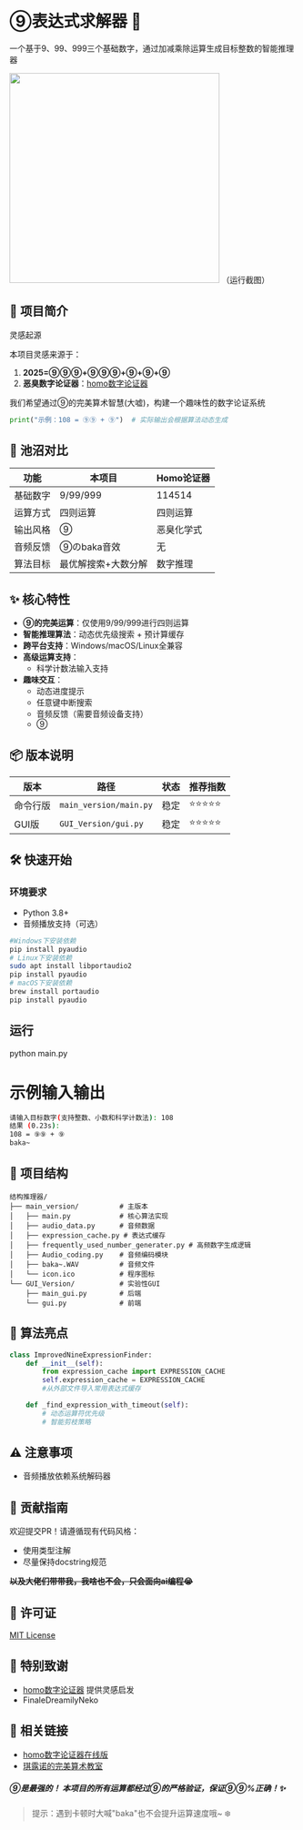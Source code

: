 # ⑨表达式求解器 🧊

一个基于9、99、999三个基础数字，通过加减乘除运算生成目标整数的智能推理器

<img title="" src="https://s3.bmp.ovh/imgs/2025/02/12/82641ee40331811a.png" alt="" width="369"> 
（运行截图）

## 📖 项目简介

灵感起源

本项目灵感来源于：

1. **2025=⑨⑨⑨+⑨⑨⑨+⑨+⑨+⑨**
2. **恶臭数字论证器**：[homo数字论证器](https://lab.magiconch.com/homo/)

我们希望通过⑨的完美算术智慧(大嘘)，构建一个趣味性的数字论证系统

```python
print("示例：108 = ⑨⑨ + ⑨")  # 实际输出会根据算法动态生成
```

## 🧩 池沼对比

| 功能   | 本项目      | Homo论证器 |
| ---- | -------- | ------- |
| 基础数字 | 9/99/999 | 114514  |
| 运算方式 | 四则运算     | 四则运算    |
| 输出风格 | ⑨        | 恶臭化学式   |
| 音频反馈 | ⑨のbaka音效 | 无       |
| 算法目标 | 最优解搜索+大数分解    | 数字推理    |

## ✨ 核心特性

- **⑨的完美运算**：仅使用9/99/999进行四则运算
- **智能推理算法**：动态优先级搜索 + 预计算缓存
- **跨平台支持**：Windows/macOS/Linux全兼容
- **高级运算支持**：
  - 科学计数法输入支持
- **趣味交互**：
  - 动态进度提示
  - 任意键中断搜索
  - 音频反馈（需要音频设备支持）
  - ⑨ 

## 📦 版本说明

| 版本   | 路径                        | 状态  | 推荐指数  |
| ---- | ------------------------- | --- | ----- |
| 命令行版 | `main_version/main.py`      | 稳定  | ⭐⭐⭐⭐⭐ |
| GUI版 | `GUI_Version/gui.py` | 稳定 | ⭐⭐⭐⭐⭐ |
 
## 🛠️ 快速开始

### 环境要求

- Python 3.8+
- 音频播放支持（可选）

```bash
#Windows下安装依赖
pip install pyaudio
# Linux下安装依赖
sudo apt install libportaudio2
pip install pyaudio
# macOS下安装依赖
brew install portaudio
pip install pyaudio
```

## 运行
python main.py

# 示例输入输出
```bash
请输入目标数字(支持整数、小数和科学计数法): 108
结果 (0.23s):
108 = ⑨⑨ + ⑨
baka~ 
```

## 📂 项目结构

```
结构推理器/
├── main_version/          # 主版本
│   ├── main.py            # 核心算法实现
│   ├── audio_data.py      # 音频数据
│   ├── expression_cache.py # 表达式缓存
│   ├── frequently_used_number_generater.py # 高频数字生成逻辑
│   ├── Audio_coding.py    # 音频编码模块
│   ├── baka~.WAV          # 音频文件
│   └── icon.ico           # 程序图标
└── GUI_Version/           # 实验性GUI
    ├── main_gui.py        # 后端
    └── gui.py             # 前端                   
```

## 🧠 算法亮点

```python
class ImprovedNineExpressionFinder:
    def __init__(self):
        from expression_cache import EXPRESSION_CACHE
        self.expression_cache = EXPRESSION_CACHE
        #从外部文件导入常用表达式缓存

    def _find_expression_with_timeout(self):
        # 动态运算符优先级
        # 智能剪枝策略
```

## ⚠️ 注意事项

- 音频播放依赖系统解码器 

## 🤝 贡献指南

欢迎提交PR！请遵循现有代码风格：

- 使用类型注解
- 尽量保持docstring规范

**~~以及大佬们带带我，我啥也不会，只会面向ai编程😭~~** 

## 📜 许可证

   [MIT License](LICENSE)  

## 🌟 特别致谢

- [homo数字论证器](https://github.com/itorr/homo) 提供灵感启发
- FinaleDreamilyNeko

## **🔗 相关链接**

- [homo数字论证器在线版](https://lab.magiconch.com/homo/)
- [琪露诺的完美算术教室](https://www.bilibili.com/video/BV1rs41197Xn) 

##### **⑨是最强的！** 本项目的所有运算都经过⑨的严格验证，保证⑨⑨%正确！✨

> 提示：遇到卡顿时大喊"baka"也不会提升运算速度哦~ ❄️

